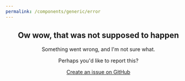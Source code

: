 ```yaml
---
permalink: /components/generic/error
---
```

<!-- Start of /components/generic/error -->
<div class="light-on-bg" style="text-align: center;" markdown="1">

## Ow wow, that was not supposed to happen

Something went wrong, and I'm not sure what.

Perhaps you'd like to report this?

<a href="https://github.com/freesewing/site/issues/new" target="_BLANK" class="btn btn-primary">Create an issue on GitHub</a>
</div>
<!-- End of /components/generic/error -->
